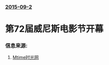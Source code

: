 ### [2015-09-2](/news/2015/09/2/index.md)

##### 
# 第72届威尼斯电影节开幕 




### 信息来源:

1. [Mtime时光网](http://news.mtime.com/2015/09/03/1546461.html#p5)
